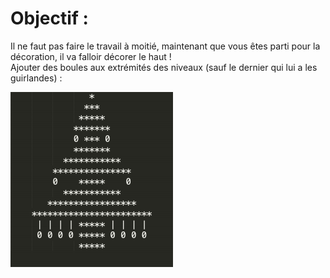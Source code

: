 # Objectif :
Il ne faut pas faire le travail à moitié, maintenant que vous êtes parti pour la décoration, il
va falloir décorer le haut !  
Ajouter des boules aux extrémités des niveaux (sauf le dernier qui lui a les guirlandes) :

![Image Niveau 4](https://github.com/ThomasSEGALEN/ChristmasTree/blob/main/Level%204/Level4.PNG)
